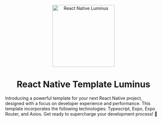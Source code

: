 <p align="center">
    <img alt="React Native Luminus" src="https://i.ibb.co/By478HS/Logo-rn-luminus.png" width="200" />
</p>

<h1 align="center">
  React Native Template Luminus
</h1>

Introducing a powerful template for your next React Native project, designed with a focus on developer experience and performance. This template incorporates the following technologies: Typescript, Expo, Expo Router, and Axios. Get ready to supercharge your development process! 🚀
